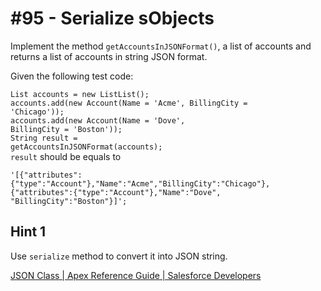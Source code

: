 # #95 - Serialize sObjects

Implement the method <code>getAccountsInJSONFormat()</code>, a list of accounts and returns a list of accounts in string JSON format.

Given the following test code:

<code>List<Account> accounts = new ListList<Account>();</code></br>
<code>accounts.add(new Account(Name = 'Acme', BillingCity = 'Chicago'));</code></br>
<code>accounts.add(new Account(Name = 'Dove', BillingCity = 'Boston'));</code></br>
<code>String result = getAccountsInJSONFormat(accounts);</code></br>
<code>result</code> should be equals to

<code>'[{"attributes":{"type":"Account"},"Name":"Acme","BillingCity":"Chicago"},{"attributes":{"type":"Account"},"Name":"Dove", "BillingCity":"Boston"}]';</code>


## Hint 1

Use <code>serialize</code> method to convert it into JSON string.

[JSON Class | Apex Reference Guide | Salesforce Developers](https://developer.salesforce.com/docs/atlas.en-us.apexref.meta/apexref/apex_class_System_Json.htm#:~:text=Serializes%20Apex%20objects%20into%20JSON%20content%20and%20generates,using%20the%20pretty%2Dprint%20format.&text=(objectToSerialize%2C%20suppressApexObjectNulls)-,Suppresses%20null%20values%20when%20serializing%20Apex%20objects%20into%20JSON%20content,using%20the%20pretty%2Dprint%20format.)